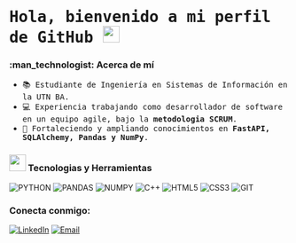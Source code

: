 <h1> <samp> Hola, bienvenido a mi perfil de GitHub <img src="https://raw.githubusercontent.com/verma-anushka/verma-anushka/master/gifs/wave.gif" width="30px"></h4></h1>

<h3> :man_technologist: Acerca de mí </h3>

- <samp> 📚 Estudiante de Ingeniería en Sistemas de Información en la UTN BA.
- <samp> 💻 Experiencia trabajando como desarrollador de software en un equipo agile, bajo la <b>metodologia SCRUM</b>.
- <samp> 🌱 Fortaleciendo y ampliando conocimientos en <b>FastAPI, SQLAlchemy, Pandas y NumPy</b>.

<h3><img src="https://media.giphy.com/media/WUlplcMpOCEmTGBtBW/giphy.gif" width="30"> Tecnologias y Herramientas</h3>

![PYTHON](http://img.shields.io/badge/-PYTHON-000000?style=for-the-badge&logo=python)
![PANDAS](https://img.shields.io/badge/Pandas-000000?style=for-the-badge&logo=Pandas&logoColor=FFF)
![NUMPY](https://img.shields.io/badge/NUMPY-000000?style=for-the-badge&logo=Numpy&logoColor=013243)
![C++](https://img.shields.io/badge/C%2B%2B-000000?style=for-the-badge&logo=C%2B%2B&logoColor=%2300599C)
![HTML5](https://img.shields.io/badge/HTML5-000000?style=for-the-badge&logo=HTML5)
![CSS3](https://img.shields.io/badge/CSS3-000000?style=for-the-badge&logo=css3&logoColor=1572B6)
![GIT](https://img.shields.io/badge/-git-000000?style=for-the-badge&logo=Git)

<h3> Conecta conmigo:</h3>
<p>
  <a href="https://www.linkedin.com/in/josueluque/"> <img alt="LinkedIn" src="https://img.shields.io/badge/LinkedIn-Josu%C3%A9_Luque-3776AB?logo=LinkedIn"></a>
  <a href="mailto:jluqueherbas@gmail.com"><img alt="Email" src="https://img.shields.io/badge/Email-jluqueherbas%40gmail.com-3776AB?logo=gmail&logoColor=D12228"></a>
</p>
